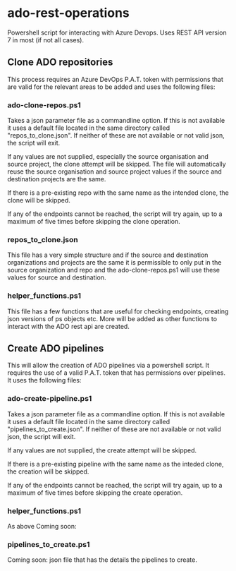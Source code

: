 # ado-rest-operations

Powershell script for interacting with Azure Devops. Uses REST API version 7 in most (if not all cases).

## Clone ADO repositories

This process requires an Azure DevOps P.A.T. token with permissions that are valid for the relevant areas to be added and uses the following files:

### ado-clone-repos.ps1

Takes a json parameter file as a commandline option. If this is not available it uses a default file located in the same directory called "repos_to_clone.json". If neither of these are not available or not valid json, the script will exit.

If any values are not supplied, especially the source organisation and source project, the clone attempt will be skipped. The file will automatically reuse the source organisation and source project values if the source and destination projects are the same. 

If there is a pre-existing repo with the same name as the intended clone, the clone will be skipped.

If any of the endpoints cannot be reached, the script will try again, up to a maximum of five times before skipping the clone operation.

### repos_to_clone.json

This file has a very simple structure and if the source and destination organizations and projects are the same it is permissible to only put in the source organization and repo and the ado-clone-repos.ps1 will use these values for source and destination.

### helper_functions.ps1

This file has a few functions that are useful for checking endpoints, creating json versions of ps objects etc. More will be added as other functions to interact with the ADO rest api are created.

## Create ADO pipelines

This will allow the creation of ADO pipelines via a powershell script. It requires the use of a valid P.A.T. token that has permissions over pipelines. It uses the following files:

### ado-create-pipeline.ps1

Takes a json parameter file as a commandline option. If this is not available it uses a default file located in the same directory called "pipelines_to_create.json". If neither of these are not available or not valid json, the script will exit.

If any values are not supplied, the create attempt will be skipped.

If there is a pre-existing pipeline with the same name as the inteded clone, the creation will be skipped.

If any of the endpoints cannot be reached, the script will try again, up to a maximum of five times before skipping the create operation.

### helper_functions.ps1

As above Coming soon:

### pipelines_to_create.ps1

Coming soon: json file that has the details the pipelines to create.
